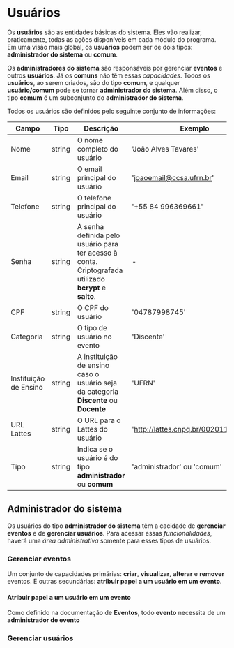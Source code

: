 # Usuários

Os **usuários** são as entidades básicas do sistema. Eles vão realizar, praticamente,
todas as ações disponíveis em cada módulo do programa. Em uma visão mais global,
os **usuários** podem ser de dois tipos: **administrador do sistema** ou **comum**.

Os **administradores do sistema** são responsáveis por gerenciar **eventos** e outros **usuários**. Já 
os **comuns** nâo têm essas *capacidades*. Todos os **usuários**, ao serem criados, são do tipo **comum**,
e qualquer **usuário/comum** pode se tornar **administrador do sistema**. Além disso, o tipo **comum** é um subconjunto
do **administrador do sistema**.

Todos os usuários são definidos pelo seguinte conjunto de informações:

Campo | Tipo | Descrição | Exemplo 
------|----- | --------- | --------
Nome | string | O nome completo do usuário | 'João Alves Tavares'
Email | string | O email principal do usuário | 'joaoemail@ccsa.ufrn.br'
Telefone | string | O telefone principal do usuário | '+55 84 996369661'
Senha | string | A senha definida pelo usuário para ter acesso à conta. Criptografada utilizado **bcrypt** e **salto**. | -
CPF | string | O CPF do usuário | '04787998745'
Categoria | string | O tipo de usuário no evento | 'Discente' || 'Docente' || 'Outro'
Instituição de Ensino | string | A instituição de ensino caso o usuário seja da categoria **Discente** ou **Docente** | 'UFRN'
URL Lattes | string | O URL para o Lattes do usuário | 'http://lattes.cnpq.br/002011647033'
Tipo | string | Indica se o usuário é do tipo **administrador** ou **comum** | 'administrador' ou 'comum'

## Administrador do sistema

Os usuários do tipo **administrador do sistema** têm a cacidade de **gerenciar eventos** e de **gerenciar usuários**. Para acessar essas *funcionalidades*, haverá uma *área administrativa* somente para esses tipos de usuários.

### Gerenciar eventos

Um conjunto de capacidades primárias: **criar**, **visualizar**, **alterar** e **remover** eventos. E outras secundárias: **atribuir papel a um usuário em um evento**.

#### Atribuir papel a um usuário em um evento

Como definido na documentação de **Eventos**, todo **evento** necessita de um **administrador de evento** 

### Gerenciar usuários

